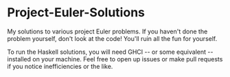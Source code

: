 # Project-Euler-Solutions
My solutions to various project Euler problems. If you haven't done the problem yourself, don't look at the code! You'll ruin all the fun for yourself.

To run the Haskell solutions, you will need GHCI -- or some equivalent -- installed on your machine. Feel free to open up issues or make pull requests if you notice inefficiencies or the like.
